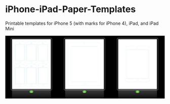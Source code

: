 iPhone-iPad-Paper-Templates
===========================

Printable templates for iPhone 5 (with marks for iPhone 4), iPad, and iPad Mini

![preview](thumb.jpg)